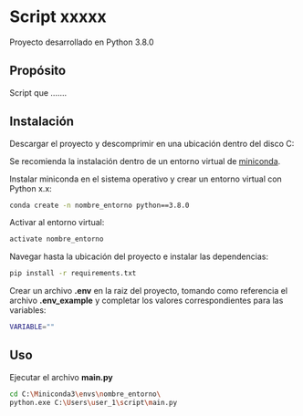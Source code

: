 # Script xxxxx

Proyecto desarrollado en Python 3.8.0

## Propósito

Script que .......

## Instalación

Descargar el proyecto y descomprimir en una ubicación dentro del disco C:

Se recomienda la instalación dentro de un entorno virtual de [miniconda](https://docs.conda.io/en/latest/miniconda.html).

Instalar miniconda en el sistema operativo y crear un entorno virtual con Python x.x:
```bash
conda create -n nombre_entorno python==3.8.0
```
Activar al entorno virtual:
```bash
activate nombre_entorno 
```
Navegar hasta la ubicación del proyecto e instalar las dependencias:

```bash
pip install -r requirements.txt
```

Crear un archivo **.env** en la raiz del proyecto, tomando como referencia el archivo **.env_example** y completar los valores correspondientes para las variables:
```bash
VARIABLE=""
```

## Uso

Ejecutar el archivo **main.py**
```bash
cd C:\Miniconda3\envs\nombre_entorno\
python.exe C:\Users\user_1\script\main.py
```
